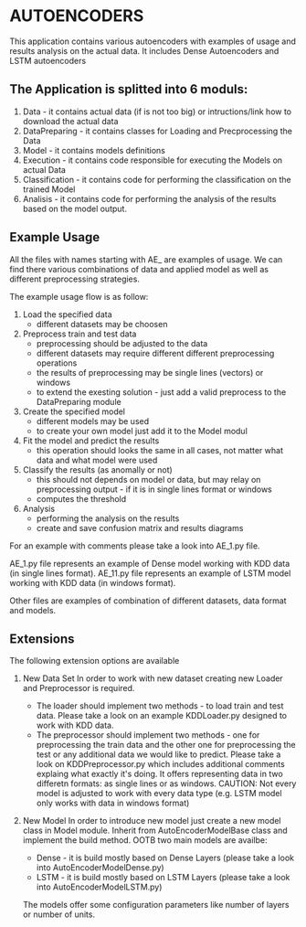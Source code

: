 # AUTOENCODERS

This application contains various autoencoders with examples of usage and results analysis on the actual data.
It includes Dense Autoencoders and LSTM autoencoders

## The Application is splitted into 6 moduls:

1. Data - it contains actual data (if is not too big) or intructions/link how to download the actual data
2. DataPreparing - it contains classes for Loading and Precprocessing the Data
3. Model - it contains models definitions
4. Execution - it contains code responsible for executing the Models on actual Data
5. Classification - it contains code for performing the classification on the trained Model
6. Analisis - it contains code for performing the analysis of the results based on the model output.

## Example Usage

All the files with names starting with AE\_ are examples of usage.
We can find there various combinations of data and applied model as well as different preprocessing strategies.

The example usage flow is as follow:

1. Load the specified data
   - different datasets may be choosen
2. Preprocess train and test data
   - preprocessing should be adjusted to the data
   - different datasets may require different different preprocessing operations
   - the results of preprocessing may be single lines (vectors) or windows
   - to extend the exesting solution - just add a valid preprocess to the DataPreparing module
3. Create the specified model
   - different models may be used
   - to create your own model just add it to the Model modul
4. Fit the model and predict the results
   - this operation should looks the same in all cases, not matter what data and what model were used
5. Classify the results (as anomally or not)
   - this should not depends on model or data, but may relay on preprocessing output - if it is in single lines format or windows
   - computes the threshold
6. Analysis
   - performing the analysis on the results
   - create and save confusion matrix and results diagrams

For an example with comments please take a look into AE_1.py file.

AE_1.py file represents an example of Dense model working with KDD data (in single lines format).
AE_11.py file represents an example of LSTM model working with KDD data (in windows format).

Other files are examples of combination of different datasets, data format and models.

## Extensions

The following extension options are available

1. New Data Set
   In order to work with new dataset creating new Loader and Preprocessor is required.

   - The loader should implement two methods - to load train and test data. Please take a look on an example KDDLoader.py designed to work with KDD data.
   - The preprocessor should implement two methods - one for preprocessing the train data and the other one for preprocessing the test or any additional data we would like to predict. Please take a look on KDDPreprocessor.py which includes additional comments explaing what exactly it's doing. It offers representing data in two differetn formats: as single lines or as windows. CAUTION: Not every model is adjusted to work with every data type (e.g. LSTM model only works with data in windows format)

2. New Model
   In order to introduce new model just create a new model class in Model module. Inherit from AutoEncoderModelBase class and implement the build method.
   OOTB two main models are availbe:

   - Dense - it is build mostly based on Dense Layers (please take a look into AutoEncoderModelDense.py)
   - LSTM - it is build mostly based on LSTM Layers (please take a look into AutoEncoderModelLSTM.py)

   The models offer some configuration parameters like number of layers or number of units.
